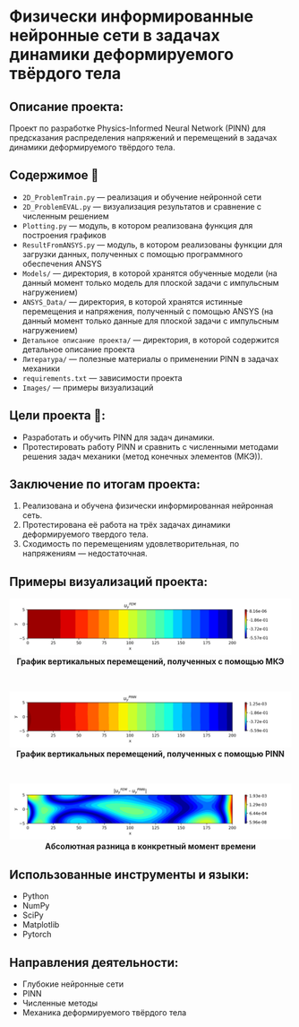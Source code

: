 # Физически информированные нейронные сети в задачах динамики деформируемого твёрдого тела

##  Описание проекта:
Проект по разработке Physics-Informed Neural Network (PINN) для предсказания распределения напряжений и перемещений в задачах динамики деформируемого твёрдого тела.

## Содержимое 📂
- `2D_ProblemTrain.py` — реализация и обучение нейронной сети
- `2D_ProblemEVAL.py` — визуализация результатов и сравнение с численным решением
- `Plotting.py` —  модуль, в котором реализована функция для построения графиков
- `ResultFromANSYS.py` — модуль, в котором реализованы функции для загрузки данных, полученных с помощью программного обеспечения ANSYS
- `Models/` — директория, в которой хранятся обученные модели (на данный момент только модель для плоской задачи с импульсным нагружением)
- `ANSYS_Data/` — директория, в которой хранятся истинные перемещения и напряжения, полученный с помощью ANSYS (на данный момент только данные для плоской задачи с импульсным нагружением)
- `Детальное описание проекта/` — директория, в которой содержится детальное описание проекта
- `Литература/` — полезные материалы о применении PINN в задачах механики
- `requirements.txt` — зависимости проекта
- `Images/` — примеры визуализаций

## Цели проекта :dart::
* Разработать и обучить PINN для задач динамики.
* Протестировать работу PINN и сравнить с численными методами решения задач механики (метод конечных элементов (МКЭ)).

## Заключение по итогам проекта:
1. Реализована и обучена физически информированная нейронная сеть.
2. Протестирована её работа на трёх задачах динамики деформируемого твердого тела.
3. Сходимость по перемещениям удовлетворительная, по напряжениям — недостаточная.


## Примеры визуализаций проекта:
<div align="center">
  <img src="Images/fem.png" width="550"/><br>
  <b>График вертикальных перемещений, полученных с помощью МКЭ</b>
</div>

<br> <!-- небольшой отступ между картинками -->

<div align="center">
  <img src="Images/pinn.png" width="550"/><br>
  <b>График вертикальных перемещений, полученных с помощью PINN</b>
</div>

<br> <!-- небольшой отступ между картинками -->

<div align="center">
  <img src="Images/abs_error.png" width="550"/><br>
  <b>Абсолютная разница в конкретный момент времени</b>
</div>


## Использованные инструменты и языки:
* Python
* NumPy
* SciPy
* Matplotlib
* Pytorch

## Направления деятельности:
* Глубокие нейронные сети
* PINN
* Численные методы
* Механика деформируемого твёрдого тела

